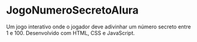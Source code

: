 # JogoNumeroSecretoAlura
Um jogo interativo onde o jogador deve adivinhar um número secreto entre 1 e 100. Desenvolvido com HTML, CSS e JavaScript.
